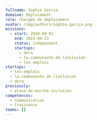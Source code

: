 ```yaml
---
fullname: Sophie Garcia
domaine: Déploiement
role: Chargée de déploiement
avatar: /img/authors/sophie.garcia.png
missions:
  - start: 2020-09-01
    end: 2023-04-23
    status: independent
    startups:
      - dora
      - la.communaute.de.linclusion
      - les-emplois
startups:
  - les-emplois
  - la.communaute.de.linclusion
  - dora
previously:
  - place-de-marche-inclusion
competences:
  - Communication
  - Croissance
teams: []
---
```


